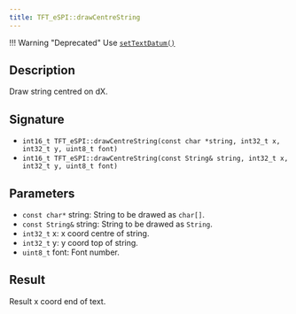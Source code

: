 ```yaml
---
title: TFT_eSPI::drawCentreString 
---
```


!!! Warning "Deprecated"
    Use [`setTextDatum()`](settextdatum.md)

## Description

Draw string centred on dX.

## Signature

* `int16_t TFT_eSPI::drawCentreString(const char *string, int32_t x, int32_t y, uint8_t font)`
* `int16_t TFT_eSPI::drawCentreString(const String& string, int32_t x, int32_t y, uint8_t font)`

## Parameters

* `const char*` string: String to be drawed as `char[]`.
* `const String&` string: String to be drawed as `String`.
* `int32_t` x: x coord centre of string.
* `int32_t` y: y coord top of string.
* `uint8_t` font: Font number.

## Result

Result x coord end of text.
